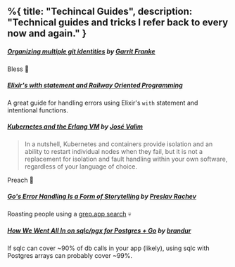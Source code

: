 %{
  title: "Techincal Guides",
  description: "Technical guides and tricks I refer back to every now and again."
}
---
##### [Organizing multiple git identities](https://garrit.xyz/posts/2023-10-13-organizing-multiple-git-identities) by [Garrit Franke](https://garrit.xyz/)
Bless 🙏

##### [Elixir's with statement and Railway Oriented Programming](https://cbailey.co.uk/posts/elixirs_with_statement_and_railway_oriented_programming)
A great guide for handling errors using Elixir's `with` statement and intentional functions.

##### [Kubernetes and the Erlang VM](https://dashbit.co/blog/kubernetes-and-the-erlang-vm-orchestration-on-the-large-and-the-small) by [José Valim](https://github.com/josevalim)
> In a nutshell, Kubernetes and containers provide isolation and an ability to restart individual nodes when they fail, but it is not a replacement for isolation and fault handling within your own software, regardless of your language of choice.

Preach 😤

##### [Go's Error Handling Is a Form of Storytelling](https://preslav.me/2023/04/14/golang-error-handling-is-a-form-of-storytelling/) by [Preslav Rachev](https://preslav.me/)
Roasting people using a [grep.app search](https://grep.app/search?q=return.%2Afmt.Errorf%5C%28%22error.%2Aerr%5C%29&regexp=true&filter%5Blang%5D%5B0%5D=Go) 💀

##### [How We Went All In on sqlc/pgx for Postgres + Go](https://brandur.org/sqlc) by [brandur](https://brandur.org/)
If sqlc can cover ~90% of db calls in your app (likely), using sqlc with Postgres arrays can probably cover ~99%.
